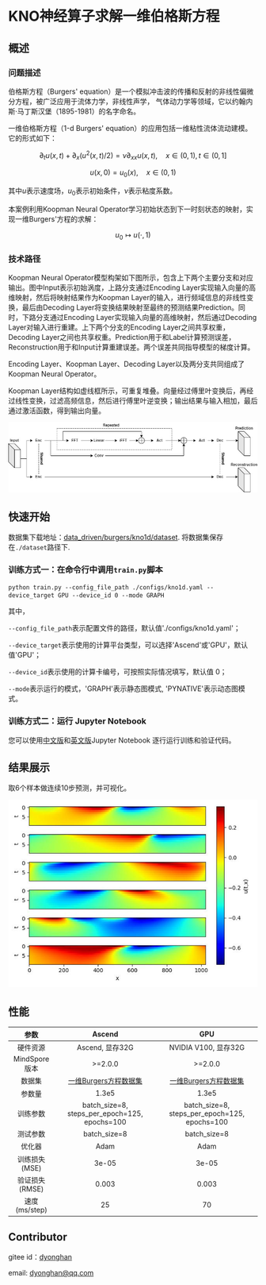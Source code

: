 # KNO神经算子求解一维伯格斯方程

## 概述

### 问题描述

伯格斯方程（Burgers' equation）是一个模拟冲击波的传播和反射的非线性偏微分方程，被广泛应用于流体力学，非线性声学，
气体动力学等领域，它以约翰内斯·马丁斯汉堡（1895-1981）的名字命名。

一维伯格斯方程（1-d Burgers' equation）的应用包括一维粘性流体流动建模。它的形式如下：

$$
\partial_t u(x, t)+\partial_x (u^2(x, t)/2)=\nu \partial_{xx} u(x, t), \quad x \in(0,1), t \in(0, 1]
$$

$$
u(x, 0)=u_0(x), \quad x \in(0,1)
$$

其中$u$表示速度场，$u_0$表示初始条件，$\nu$表示粘度系数。

本案例利用Koopman Neural Operator学习初始状态到下一时刻状态的映射，实现一维Burgers'方程的求解：

$$
u_0 \mapsto u(\cdot, 1)
$$

### 技术路径

Koopman Neural Operator模型构架如下图所示，包含上下两个主要分支和对应输出。图中Input表示初始涡度，上路分支通过Encoding Layer实现输入向量的高维映射，然后将映射结果作为Koopman Layer的输入，进行频域信息的非线性变换，最后由Decoding Layer将变换结果映射至最终的预测结果Prediction。同时，下路分支通过Encoding Layer实现输入向量的高维映射，然后通过Decoding Layer对输入进行重建。上下两个分支的Encoding Layer之间共享权重，Decoding Layer之间也共享权重。Prediction用于和Label计算预测误差，Reconstruction用于和Input计算重建误差。两个误差共同指导模型的梯度计算。

Encoding Layer、Koopman Layer、Decoding Layer以及两分支共同组成了Koopman Neural Operator。

Koopman Layer结构如虚线框所示，可重复堆叠。向量经过傅里叶变换后，再经过线性变换，过滤高频信息，然后进行傅里叶逆变换；输出结果与输入相加，最后通过激活函数，得到输出向量。

![KNO网络结构](images/kno.jpg)

## 快速开始

数据集下载地址：[data_driven/burgers/kno1d/dataset](https://download.mindspore.cn/mindscience/mindflow/dataset/applications/data_driven/burgers/dataset/). 将数据集保存在`./dataset`路径下.

### 训练方式一：在命令行中调用`train.py`脚本

```shell
python train.py --config_file_path ./configs/kno1d.yaml --device_target GPU --device_id 0 --mode GRAPH
```

其中，

`--config_file_path`表示配置文件的路径，默认值'./configs/kno1d.yaml'；

`--device_target`表示使用的计算平台类型，可以选择'Ascend'或'GPU'，默认值'GPU'；

`--device_id`表示使用的计算卡编号，可按照实际情况填写，默认值 0；

`--mode`表示运行的模式，'GRAPH'表示静态图模式, 'PYNATIVE'表示动态图模式。

### 训练方式二：运行 Jupyter Notebook

您可以使用[中文版](./KNO1D_CN.ipynb)和[英文版](./KNO1D.ipynb)Jupyter Notebook 逐行运行训练和验证代码。

## 结果展示

取6个样本做连续10步预测，并可视化。

![KNO求解burgers方程](images/result.jpg)

## 性能

| 参数               | Ascend               | GPU                |
|:----------------------:|:--------------------------:|:---------------:|
| 硬件资源                | Ascend, 显存32G            | NVIDIA V100, 显存32G    |
| MindSpore版本           | >=2.0.0                 | >=2.0.0                   |
| 数据集                  | [一维Burgers方程数据集](https://download-mindspore.osinfra.cn/mindscience/mindflow/dataset/applications/data_driven/burgers/)      | [一维Burgers方程数据集](https://download-mindspore.osinfra.cn/mindscience/mindflow/dataset/applications/data_driven/burgers/)                   |
| 参数量                  | 1.3e5                   | 1.3e5                   |
| 训练参数                | batch_size=8, steps_per_epoch=125, epochs=100 | batch_size=8, steps_per_epoch=125, epochs=100 |
| 测试参数                | batch_size=8          | batch_size=8               |
| 优化器                  | Adam                 | Adam                   |
| 训练损失(MSE)           | 3e-05                | 3e-05             |
| 验证损失(RMSE)          | 0.003                | 0.003              |
| 速度(ms/step)           | 25                   | 70                |

## Contributor

gitee id：[dyonghan](https://gitee.com/dyonghan)

email: dyonghan@qq.com